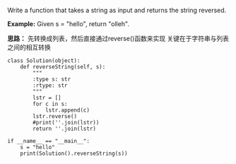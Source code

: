 Write a function that takes a string as input and returns the string reversed.

**Example:**
Given s = "hello", return "olleh".

**思路：**
先转换成列表，然后直接通过reverse()函数来实现
关键在于字符串与列表之间的相互转换

~~~
class Solution(object):
    def reverseString(self, s):
        """
        :type s: str
        :rtype: str
        """
        lstr = []
        for c in s:
            lstr.append(c)
        lstr.reverse()
        #print(''.join(lstr))
        return ''.join(lstr)

if __name__ == "__main__":
    s = "hello"
    print(Solution().reverseString(s))
~~~
